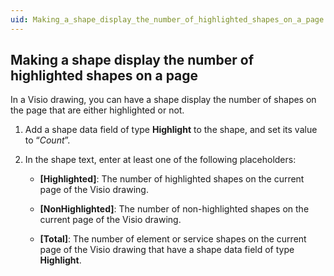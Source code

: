 ```yaml
---
uid: Making_a_shape_display_the_number_of_highlighted_shapes_on_a_page
---
```


## Making a shape display the number of highlighted shapes on a page

In a Visio drawing, you can have a shape display the number of shapes on the page that are either highlighted or not.

1. Add a shape data field of type **Highlight** to the shape, and set its value to “*Count*”.

2. In the shape text, enter at least one of the following placeholders:

    - **\[Highlighted\]**: The number of highlighted shapes on the current page of the Visio drawing.

    - **\[NonHighlighted\]**: The number of non-highlighted shapes on the current page of the Visio drawing.

    - **\[Total\]**: The number of element or service shapes on the current page of the Visio drawing that have a shape data field of type **Highlight**.
